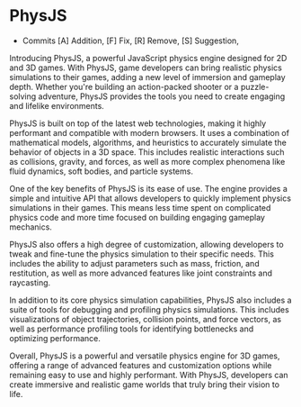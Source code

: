 # PhysJS

- Commits
  [A] Addition, 
  [F] Fix, 
  [R] Remove, 
  [S] Suggestion, 

Introducing PhysJS, a powerful JavaScript physics engine designed for 2D and 3D games. With PhysJS, game developers can bring realistic physics simulations to their games, adding a new level of immersion and gameplay depth. Whether you're building an action-packed shooter or a puzzle-solving adventure, PhysJS provides the tools you need to create engaging and lifelike environments.

PhysJS is built on top of the latest web technologies, making it highly performant and compatible with modern browsers. It uses a combination of mathematical models, algorithms, and heuristics to accurately simulate the behavior of objects in a 3D space. This includes realistic interactions such as collisions, gravity, and forces, as well as more complex phenomena like fluid dynamics, soft bodies, and particle systems.

One of the key benefits of PhysJS is its ease of use. The engine provides a simple and intuitive API that allows developers to quickly implement physics simulations in their games. This means less time spent on complicated physics code and more time focused on building engaging gameplay mechanics.

PhysJS also offers a high degree of customization, allowing developers to tweak and fine-tune the physics simulation to their specific needs. This includes the ability to adjust parameters such as mass, friction, and restitution, as well as more advanced features like joint constraints and raycasting.

In addition to its core physics simulation capabilities, PhysJS also includes a suite of tools for debugging and profiling physics simulations. This includes visualizations of object trajectories, collision points, and force vectors, as well as performance profiling tools for identifying bottlenecks and optimizing performance.

Overall, PhysJS is a powerful and versatile physics engine for 3D games, offering a range of advanced features and customization options while remaining easy to use and highly performant. With PhysJS, developers can create immersive and realistic game worlds that truly bring their vision to life.

